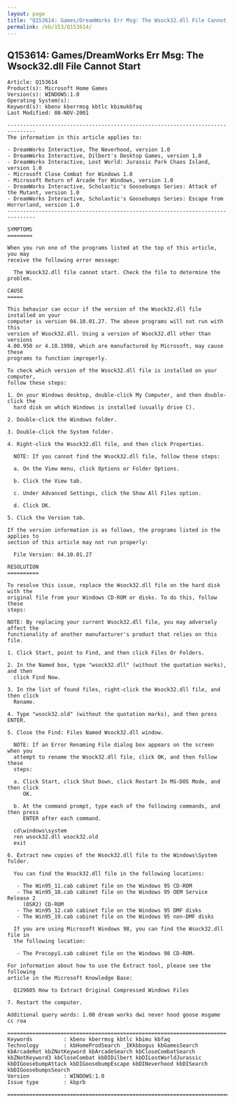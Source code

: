 ```yaml
---
layout: page
title: "Q153614: Games/DreamWorks Err Msg: The Wsock32.dll File Cannot Start"
permalink: /kb/153/Q153614/
---
```


## Q153614: Games/DreamWorks Err Msg: The Wsock32.dll File Cannot Start

	Article: Q153614
	Product(s): Microsoft Home Games
	Version(s): WINDOWS:1.0
	Operating System(s): 
	Keyword(s): kbenv kberrmsg kbtlc kbimukbfaq
	Last Modified: 08-NOV-2001
	
	-------------------------------------------------------------------------------
	The information in this article applies to:
	
	- DreamWorks Interactive, The Neverhood, version 1.0 
	- DreamWorks Interactive, Dilbert's Desktop Games, version 1.0 
	- DreamWorks Interactive, Lost World: Jurassic Park Chaos Island, version 1.0 
	- Microsoft Close Combat for Windows 1.0 
	- Microsoft Return of Arcade for Windows, version 1.0 
	- DreamWorks Interactive, Scholastic's Goosebumps Series: Attack of the Mutant, version 1.0 
	- DreamWorks Interactive, Scholastic's Goosebumps Series: Escape from Horrorland, version 1.0 
	-------------------------------------------------------------------------------
	
	SYMPTOMS
	========
	
	When you run one of the programs listed at the top of this article, you may
	receive the following error message:
	
	  The Wsock32.dll file cannot start. Check the file to determine the problem.
	
	CAUSE
	=====
	
	This behavior can occur if the version of the Wsock32.dll file installed on your
	computer is version 04.10.01.27. The above programs will not run with this
	version of Wsock32.dll. Using a version of Wsock32.dll other than versions
	4.00.950 or 4.10.1998, which are manufactured by Microsoft, may cause these
	programs to function improperly.
	
	To check which version of the Wsock32.dll file is installed on your computer,
	follow these steps:
	
	1. On your Windows desktop, double-click My Computer, and then double-click the
	  hard disk on which Windows is installed (usually drive C).
	
	2. Double-click the Windows folder.
	
	3. Double-click the System folder.
	
	4. Right-click the Wsock32.dll file, and then click Properties.
	
	  NOTE: If you cannot find the Wsock32.dll file, follow these steps:
	
	  a. On the View menu, click Options or Folder Options.
	
	  b. Click the View tab.
	
	  c. Under Advanced Settings, click the Show All Files option.
	
	  d. Click OK.
	
	5. Click the Version tab.
	
	If the version information is as follows, the programs listed in the applies to
	section of this article may not run properly:
	
	  File Version: 04.10.01.27
	
	RESOLUTION
	==========
	
	To resolve this issue, replace the Wsock32.dll file on the hard disk with the
	original file from your Windows CD-ROM or disks. To do this, follow these
	steps:
	
	NOTE: By replacing your current Wsock32.dll file, you may adversely affect the
	functionality of another manufacturer's product that relies on this file.
	
	1. Click Start, point to Find, and then click Files Or Folders.
	
	2. In the Named box, type "wsock32.dll" (without the quotation marks), and then
	  click Find Now.
	
	3. In the list of found files, right-click the Wsock32.dll file, and then click
	  Rename.
	
	4. Type "wsock32.old" (without the quotation marks), and then press ENTER.
	
	5. Close the Find: Files Named Wsock32.dll window.
	
	  NOTE: If an Error Renaming File dialog box appears on the screen when you
	  attempt to rename the Wsock32.dll file, click OK, and then follow these
	  steps:
	
	  a. Click Start, click Shut Down, click Restart In MS-DOS Mode, and then click
	     OK.
	
	  b. At the command prompt, type each of the following commands, and then press
	     ENTER after each command.
	
	  cd\windows\system
	  ren wsock32.dll wsock32.old
	  exit
	
	6. Extract new copies of the Wsock32.dll file to the Windows\System folder.
	
	  You can find the Wsock32.dll file in the following locations:
	
	   - The Win95_11.cab cabinet file on the Windows 95 CD-ROM
	   - The Win95_18.cab cabinet file on the Windows 95 OEM Service Release 2
	     (OSR2) CD-ROM
	   - The Win95_12.cab cabinet file on the Windows 95 DMF disks
	   - The Win95_19.cab cabinet file on the Windows 95 non-DMF disks
	
	  If you are using Microsoft Windows 98, you can find the Wsock32.dll file in
	  the following location:
	
	   - The Precopy1.cab cabinet file on the Windows 98 CD-ROM.
	
	For information about how to use the Extract tool, please see the following
	article in the Microsoft Knowledge Base:
	
	  Q129605 How to Extract Original Compressed Windows Files
	
	7. Restart the computer.
	
	Additional query words: 1.00 dream works dwi never hood goose msgame cc roa
	
	======================================================================
	Keywords          : kbenv kberrmsg kbtlc kbimu kbfaq
	Technology        : kbHomeProdSearch _IKkbbogus kbGamesSearch kbArcadeRet kbZNotKeyword kbArcadeSearch kbCloseCombatSearch kbZNotKeyword3 kbCloseCombat kbDIDilbert kbDILostWorldJurassic kbDIGoosebumpAttack kbDIGoosebumpEscape kbDINeverhood kbDISearch kbDIGoosebumpsSearch
	Version           : WINDOWS:1.0
	Issue type        : kbprb
	
	=============================================================================
	
